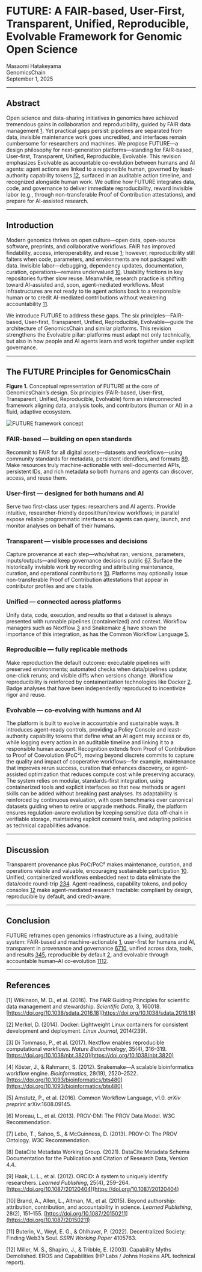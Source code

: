 # FUTURE: A FAIR-based, User-First, Transparent, Unified, Reproducible, Evolvable Framework for Genomic Open Science

Masaomi Hatakeyama  
GenomicsChain  
September 1, 2025

---

## Abstract

Open science and data-sharing initiatives in genomics have achieved tremendous gains in collaboration and reproducibility, guided by FAIR data management [1](#references). Yet practical gaps persist: pipelines are separated from data, invisible maintenance work goes uncredited, and interfaces remain cumbersome for researchers and machines. We propose FUTURE—a design philosophy for next-generation platforms—standing for FAIR-based, User-first, Transparent, Unified, Reproducible, Evolvable. This revision emphasizes Evolvable as accountable co-evolution between humans and AI agents: agent actions are linked to a responsible human, governed by least-authority capability tokens [12](#references), surfaced in an auditable action timeline, and recognized alongside human work. We outline how FUTURE integrates data, code, and governance to deliver immediate reproducibility, reward invisible labor (e.g., through non-transferable Proof of Contribution attestations), and prepare for AI-assisted research.

---

## Introduction

Modern genomics thrives on open culture—open data, open-source software, preprints, and collaborative workflows. FAIR has improved findability, access, interoperability, and reuse [1](#references); however, reproducibility still falters when code, parameters, and environments are not packaged with data. Invisible labor—debugging, dependency updates, documentation, curation, operations—remains undervalued [10](#references). Usability frictions in key repositories further slow reuse. Meanwhile, research practice is shifting toward AI-assisted and, soon, agent-mediated workflows. Most infrastructures are not ready to tie agent actions back to a responsible human or to credit AI-mediated contributions without weakening accountability [11](#references).

We introduce FUTURE to address these gaps. The six principles—FAIR-based, User-first, Transparent, Unified, Reproducible, Evolvable—guide the architecture of GenomicsChain and similar platforms. This revision strengthens the Evolvable pillar: platforms must adapt not only technically, but also in how people and AI agents learn and work together under explicit governance.

---

## The FUTURE Principles for GenomicsChain

**Figure 1.** Conceptual representation of FUTURE at the core of GenomicsChain’s design. Six principles (FAIR-based, User-first, Transparent, Unified, Reproducible, Evolvable) form an interconnected framework aligning data, analysis tools, and contributors (human or AI) in a fluid, adaptive ecosystem.

![FUTURE framework concept](/images/FUTURE_Fig1.png "Figure 1: FUTURE framework concept")

### FAIR-based — building on open standards

Recommit to FAIR for all digital assets—datasets and workflows—using community standards for metadata, persistent identifiers, and formats [8](#references)[9](#references). Make resources truly machine-actionable with well-documented APIs, persistent IDs, and rich metadata so both humans and agents can discover, access, and reuse them.

### User-first — designed for both humans and AI

Serve two first-class user types: researchers and AI agents. Provide intuitive, researcher-friendly deposit/run/review workflows; in parallel expose reliable programmatic interfaces so agents can query, launch, and monitor analyses on behalf of their humans.

### Transparent — visible processes and decisions

Capture provenance at each step—who/what ran, versions, parameters, inputs/outputs—and keep governance decisions public [6](#references)[7](#references). Surface the historically invisible work by recording and attributing maintenance, curation, and operational contributions [10](#references). Platforms may optionally issue non-transferable Proof of Contribution attestations that appear in contributor profiles and are citable.

### Unified — connected across platforms

Unify data, code, execution, and results so that a dataset is always presented with runnable pipelines (containerized) and context. Workflow managers such as Nextflow [3](#references) and Snakemake [4](#references) have shown the importance of this integration, as has the Common Workflow Language [5](#references).

### Reproducible — fully replicable methods

Make reproduction the default outcome: executable pipelines with preserved environments; automated checks when data/pipelines update; one-click reruns; and visible diffs when versions change. Workflow reproducibility is reinforced by containerization technologies like Docker [2](#references). Badge analyses that have been independently reproduced to incentivize rigor and reuse.

### Evolvable — co-evolving with humans and AI

The platform is built to evolve in accountable and sustainable ways. It introduces agent-ready controls, providing a Policy Console and least-authority capability tokens that define what an AI agent may access or do, while logging every action in an auditable timeline and linking it to a responsible human account. Recognition extends from Proof of Contribution to Proof of Coevolution (PoC²), moving beyond discrete commits to capture the quality and impact of cooperative workflows—for example, maintenance that improves rerun success, curation that enhances discovery, or agent-assisted optimization that reduces compute cost while preserving accuracy. The system relies on modular, standards-first integration, using containerized tools and explicit interfaces so that new methods or agent skills can be added without breaking past analyses. Its adaptability is reinforced by continuous evaluation, with open benchmarks over canonical datasets guiding when to retire or upgrade methods. Finally, the platform ensures regulation-aware evolution by keeping sensitive data off-chain in verifiable storage, maintaining explicit consent trails, and adapting policies as technical capabilities advance.

---

## Discussion

Transparent provenance plus PoC/PoC² makes maintenance, curation, and operations visible and valuable, encouraging sustainable participation [10](#references). Unified, containerized workflows embedded next to data eliminate the data/code round-trip [2](#references)[3](#references)[4](#references). Agent-readiness, capability tokens, and policy consoles [12](#references) make agent-mediated research tractable: compliant by design, reproducible by default, and credit-aware.

---

## Conclusion

FUTURE reframes open genomics infrastructure as a living, auditable system: FAIR-based and machine-actionable [1](#references), user-first for humans and AI, transparent in provenance and governance [6](#references)[7](#references)[10](#references), unified across data, tools, and results [3](#references)[4](#references)[5](#references), reproducible by default [2](#references), and evolvable through accountable human–AI co-evolution [11](#references)[12](#references).

---

## References

[1] Wilkinson, M. D., et al. (2016). The FAIR Guiding Principles for scientific data management and stewardship. *Scientific Data*, 3, 160018. [https://doi.org/10.1038/sdata.2016.18](https://doi.org/10.1038/sdata.2016.18)

[2] Merkel, D. (2014). Docker: Lightweight Linux containers for consistent development and deployment. *Linux Journal*, 2014(239).

[3] Di Tommaso, P., et al. (2017). Nextflow enables reproducible computational workflows. *Nature Biotechnology*, 35(4), 316–319. [https://doi.org/10.1038/nbt.3820](https://doi.org/10.1038/nbt.3820)

[4] Köster, J., & Rahmann, S. (2012). Snakemake—A scalable bioinformatics workflow engine. *Bioinformatics*, 28(19), 2520–2522. [https://doi.org/10.1093/bioinformatics/bts480](https://doi.org/10.1093/bioinformatics/bts480)

[5] Amstutz, P., et al. (2016). Common Workflow Language, v1.0. *arXiv preprint* arXiv:1608.09145.

[6] Moreau, L., et al. (2013). PROV-DM: The PROV Data Model. W3C Recommendation.

[7] Lebo, T., Sahoo, S., & McGuinness, D. (2013). PROV-O: The PROV Ontology. W3C Recommendation.

[8] DataCite Metadata Working Group. (2021). DataCite Metadata Schema Documentation for the Publication and Citation of Research Data, Version 4.4.

[9] Haak, L. L., et al. (2012). ORCID: A system to uniquely identify researchers. *Learned Publishing*, 25(4), 259–264. [https://doi.org/10.1087/20120404](https://doi.org/10.1087/20120404)

[10] Brand, A., Allen, L., Altman, M., et al. (2015). Beyond authorship: attribution, contribution, and accountability in science. *Learned Publishing*, 28(2), 151–155. [https://doi.org/10.1087/20150211](https://doi.org/10.1087/20150211)

[11] Buterin, V., Weyl, E. G., & Ohlhaver, P. (2022). Decentralized Society: Finding Web3’s Soul. *SSRN Working Paper* 4105763.

[12] Miller, M. S., Shapiro, J., & Tribble, E. (2003). Capability Myths Demolished. EROS and Capabilities (HP Labs / Johns Hopkins APL technical report).

